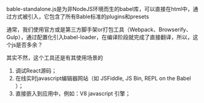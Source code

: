 

bable-standalone.js是为非NodeJS环境而生的babel库，可以直接在html中，通过<script src='...'></script>方式被引入，它包含了所有Bable标准的plugins和presets

通常，我们使用官方或是第三方脚手架or打包工具（Webpack、Browserify、Gulp），通过配置化引入babel-loader，在编译阶段就完成了直接翻译，所以，这个js是否多余？

其实不然，这个工具还是有其使用场景的

1. 调试React源码；
2. 在线实时javascript编辑器网站（如 JSFiddle, JS Bin, REPL on the Babel ）；
3. 直接嵌入到应用中，例如：V8 javascript 引擎；